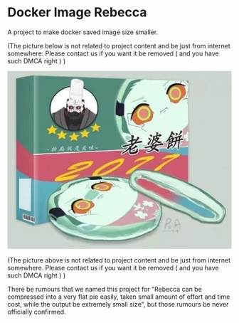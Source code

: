 # Docker Image Rebecca

A project to make docker saved image size smaller.

(The picture below is not related to project content and be just from internet somewhere. Please contact us if you want it be removed ( and you have such DMCA right ) )

![img.png](img.png)

(The picture above is not related to project content and be just from internet somewhere. Please contact us if you want it be removed ( and you have such DMCA right ) )

There be rumours that we named this project for "Rebecca can be compressed into a very flat pie easily, taken small amount of effort and time cost, while the output be extremely small size", but those rumours be never officially confirmed.
